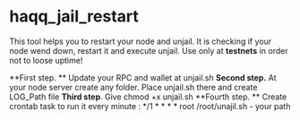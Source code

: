 # haqq_jail_restart
This tool helps you to restart your node and unjail. It is checking if your node wend down, restart it and execute unjail. Use only at **testnets** in order not to loose uptime!

**First step. ** Update your RPC and wallet at unjail.sh
**Second step.** At your node server create any folder. Place unjail.sh there and create LOG_Path file
**Third step**.  Give chmod +x unjail.sh 
**Fourth step. ** Create crontab task to run it every minute : */1 * * * * root /root/unajil.sh - your path
